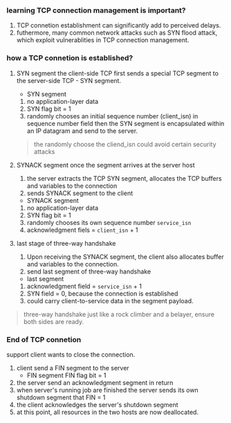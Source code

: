 ### learning TCP connection management is important?
1. TCP connetion establishment can significantly add to perceived delays.
2. futhermore, many common network attacks such as SYN flood attack, which exploit vulnerablities in TCP connection management.

### how a TCP connetion is established?

1. SYN segment
   the client-side TCP first sends a special TCP segment to the server-side TCP - SYN segment.
   - SYN segment
   1. no application-layer data
   2. SYN flag bit = 1
   3. randomly chooses an initial sequence number (client_isn) in sequence number field
   then the SYN segment is encapsulated within an IP datagram and send to the server.
   
   > the randomly choose the cliend_isn could avoid certain security attacks

2. SYNACK segment
   once the segment arrives at the server host
   1. the server extracts the TCP SYN segment, allocates the TCP buffers and variables to the connection
   2. sends SYNACK segment to the client
   - SYNACK segment
   1. no application-layer data
   2. SYN flag bit = 1
   3. randomly chooses its own sequence number `service_isn`
   4. acknowledgment fiels = `client_isn` + 1

3. last stage of three-way handshake
   1. Upon receiving the SYNACK segment, the client also allocates buffer and variables to the connection.
   2. send last segment of three-way handshake
   - last segment
   1. acknowledgment field = `service_isn` + 1
   2. SYN field = 0, because the connection is established
   3. could carry client-to-service data in the segment payload.
   
> three-way handshake just like a rock climber and a belayer, ensure both sides are ready.

### End of TCP connetion

support client wants to close the connection.
1. client send a FIN segment to the server
   - FIN segment
     FIN flag bit = 1
2. the server send an acknowledgment segment in return 
3. when server's running job are finished
   the server sends its own shutdown segment that FIN = 1
4. the client acknowledges the server's shutdown segment
5. at this point, all resources in the two hosts are now deallocated.


